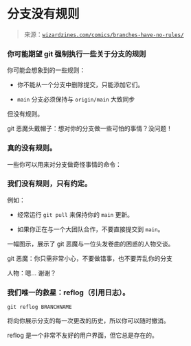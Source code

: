<!--yml

类别：未分类

日期：2024-05-27 14:26:12

-->

# 分支没有规则

> 来源：[`wizardzines.com/comics/branches-have-no-rules/`](https://wizardzines.com/comics/branches-have-no-rules/)

### 你可能期望 git 强制执行一些关于分支的规则

你可能会想象到的一些规则：

+   你不能从一个分支中删除提交，只能添加它们。

+   `main` 分支必须保持与 `origin/main` 大致同步

但没有规则。

git 恶魔头戴帽子：想对你的分支做一些可怕的事情？没问题！

### 真的没有规则。

一些你可以用来对分支做奇怪事情的命令：

### 我们没有规则，只有约定。

例如：

+   经常运行 `git pull` 来保持你的 `main` 更新。

+   如果你正在与一个大团队合作，不要直接提交到 `main`。

一幅图示，展示了 git 恶魔与一位头发卷曲的困惑的人物交谈。

git 恶魔：你只需非常小心，不要做错事，也不要弄乱你的分支

人物：嗯... 谢谢？

### 我们唯一的救星：reflog（引用日志）。

`git reflog BRANCHNAME`

将向你展示分支的每一次更改的历史，所以你可以随时撤消。

reflog 是一个非常不友好的用户界面，但它总是存在的。
